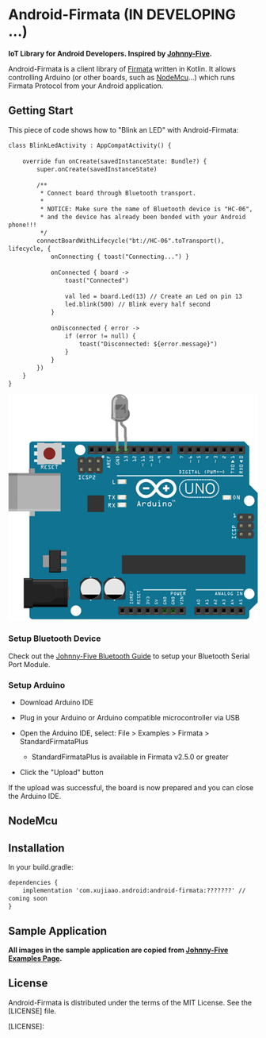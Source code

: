 # Android-Firmata (IN DEVELOPING ...)

**IoT Library for Android Developers. Inspired by [Johnny-Five].**

Android-Firmata is a client library of [Firmata] written in Kotlin. It allows controlling
Arduino (or other boards, such as [NodeMcu]...) which runs Firmata Protocol from your Android
application.


## Getting Start

This piece of code shows how to "Blink an LED" with Android-Firmata:

````
class BlinkLedActivity : AppCompatActivity() {

    override fun onCreate(savedInstanceState: Bundle?) {
        super.onCreate(savedInstanceState)

        /**
         * Connect board through Bluetooth transport.
         *
         * NOTICE: Make sure the name of Bluetooth device is "HC-06",
         * and the device has already been bonded with your Android phone!!!
         */
        connectBoardWithLifecycle("bt://HC-06".toTransport(), lifecycle, {
            onConnecting { toast("Connecting...") }

            onConnected { board ->
                toast("Connected")

                val led = board.Led(13) // Create an Led on pin 13
                led.blink(500) // Blink every half second
            }

            onDisconnected { error ->
                if (error != null) {
                    toast("Disconnected: ${error.message}")
                }
            }
        })
    }
}
````

![](https://github.com/rwaldron/johnny-five/raw/master/assets/led-blink.gif)


### Setup Bluetooth Device

Check out the [Johnny-Five Bluetooth Guide] to setup your Bluetooth Serial Port Module.


### Setup Arduino

- Download Arduino IDE

- Plug in your Arduino or Arduino compatible microcontroller via USB

- Open the Arduino IDE, select: File > Examples > Firmata > StandardFirmataPlus

  - StandardFirmataPlus is available in Firmata v2.5.0 or greater

- Click the "Upload" button

If the upload was successful, the board is now prepared and you can close the Arduino IDE.


## NodeMcu




## Installation

In your build.gradle:

````
dependencies {
    implementation 'com.xujiaao.android:android-firmata:???????' // coming soon
}
````

## Sample Application

**All images in the sample application are copied from [Johnny-Five Examples Page].**


## License

Android-Firmata is distributed under the terms of the MIT License. See the [LICENSE] file.


[Johnny-Five]: https://github.com/rwaldron/johnny-five
[Johnny-Five Bluetooth Guide]: https://github.com/rwaldron/johnny-five/wiki/Getting-Started-with-Johnny-Five-and-JY-MCU-Bluetooth-Serial-Port-Module
[Johnny-Five Examples Page]: http://johnny-five.io/examples
[Firmata]: https://github.com/firmata/protocol
[NodeMcu]: http://nodemcu.com
[LICENSE]:


